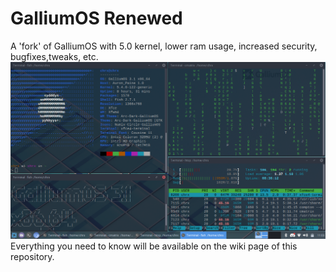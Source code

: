 # GalliumOS Renewed
A 'fork' of GalliumOS with 5.0 kernel, lower ram usage, increased security, bugfixes,tweaks, etc.
![GalliumOS Renewed alpha](2022-07-12-110326_1366x768_scrot.png)
Everything you need to know will be available on the wiki page of this repository.

